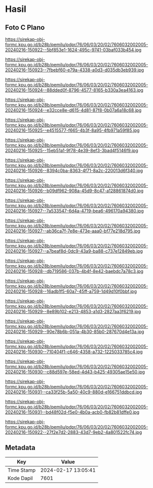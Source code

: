 # Hasil

## Foto C Plano

https://sirekap-obj-formc.kpu.go.id/b28b/pemilu/pdpr/76/06/03/20/02/7606032002005-20240216-150922--5bf853e1-1624-495c-9741-03baf033b454.jpg

https://sirekap-obj-formc.kpu.go.id/b28b/pemilu/pdpr/76/06/03/20/02/7606032002005-20240216-150923--7fbebf60-e79a-4338-a0d3-d035db3eb939.jpg

https://sirekap-obj-formc.kpu.go.id/b28b/pemilu/pdpr/76/06/03/20/02/7606032002005-20240216-150924--88dded0f-8796-4577-8165-b330a3ea4163.jpg

https://sirekap-obj-formc.kpu.go.id/b28b/pemilu/pdpr/76/06/03/20/02/7606032002005-20240216-150924--e32cce8e-d615-4d81-87f8-0b07a6a18c68.jpg

https://sirekap-obj-formc.kpu.go.id/b28b/pemilu/pdpr/76/06/03/20/02/7606032002005-20240216-150925--e4515577-f665-4b3f-8a95-4fb971a59f85.jpg

https://sirekap-obj-formc.kpu.go.id/b28b/pemilu/pdpr/76/06/03/20/02/7606032002005-20240216-150925--15eb51a1-9f78-4e39-8ef3-3bad4f5146f9.jpg

https://sirekap-obj-formc.kpu.go.id/b28b/pemilu/pdpr/76/06/03/20/02/7606032002005-20240216-150926--8394c0ba-8363-4f71-8a2c-220013d6f340.jpg

https://sirekap-obj-formc.kpu.go.id/b28b/pemilu/pdpr/76/06/03/20/02/7606032002005-20240216-150926--b09df962-908a-45d9-8c47-a128861874d0.jpg

https://sirekap-obj-formc.kpu.go.id/b28b/pemilu/pdpr/76/06/03/20/02/7606032002005-20240216-150927--7a533547-6d4a-4719-bea6-496170a94380.jpg

https://sirekap-obj-formc.kpu.go.id/b28b/pemilu/pdpr/76/06/03/20/02/7606032002005-20240216-150927--ab36ca7f-7e8e-473e-aaa0-bf77e218d795.jpg

https://sirekap-obj-formc.kpu.go.id/b28b/pemilu/pdpr/76/06/03/20/02/7606032002005-20240216-150927--a7beaf8d-0dc9-43a9-ba88-c737e12849eb.jpg

https://sirekap-obj-formc.kpu.go.id/b28b/pemilu/pdpr/76/06/03/20/02/7606032002005-20240216-150928--db719586-037b-4b4f-8e42-baebdc7a78c3.jpg

https://sirekap-obj-formc.kpu.go.id/b28b/pemilu/pdpr/76/06/03/20/02/7606032002005-20240216-150928--16adb1f5-60a7-45ff-a759-1d49d10f0bbf.jpg

https://sirekap-obj-formc.kpu.go.id/b28b/pemilu/pdpr/76/06/03/20/02/7606032002005-20240216-150929--8e89b102-e213-4853-a1d3-2827aa3f6219.jpg

https://sirekap-obj-formc.kpu.go.id/b28b/pemilu/pdpr/76/06/03/20/02/7606032002005-20240216-150929--90e78b6b-051a-4b30-85b0-287670d4e13a.jpg

https://sirekap-obj-formc.kpu.go.id/b28b/pemilu/pdpr/76/06/03/20/02/7606032002005-20240216-150930--710404f1-c646-4358-a732-1225033785c4.jpg

https://sirekap-obj-formc.kpu.go.id/b28b/pemilu/pdpr/76/06/03/20/02/7606032002005-20240216-150930--c88d597e-58ed-4d43-b425-49305ae15e50.jpg

https://sirekap-obj-formc.kpu.go.id/b28b/pemilu/pdpr/76/06/03/20/02/7606032002005-20240216-150931--ca33f25b-5a50-40c9-880d-e166751ddbcd.jpg

https://sirekap-obj-formc.kpu.go.id/b28b/pemilu/pdpr/76/06/03/20/02/7606032002005-20240216-150931--bd48f02d-f5e0-4b0a-acb0-fb82b81dffe0.jpg

https://sirekap-obj-formc.kpu.go.id/b28b/pemilu/pdpr/76/06/03/20/02/7606032002005-20240216-150922--27f2e7d2-2883-43d7-9eb2-4a801522fc74.jpg


## Metadata

| Key        | Value               |
| ---------- | ------------------- |
| Time Stamp | 2024-02-17 13:05:41 |
| Kode Dapil | 7601                |



